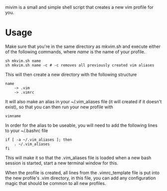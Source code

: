 mivim is a small and simple shell script that creates a new vim profile for you.

Usage
=====

Make sure that you're in the same directory as mkvim.sh and execute either of the following commands, where *name* is the name of your profile.

```
sh mkvim.sh name
sh mkvim.sh name -c # -c removes all previously created vim aliases
```

This will then create a new directory with the following structure

```
name
    -> .vim
	-> .vimrc
```

It will also make an alias in your ~/.vim_aliases file (it will created if it doesn't exist), so that you can then run your new profile with

```
vimname
```

In order for the alias to be useable, you will need to add the following lines to your ~/.bashrc file

```
if [ -a ~/.vim_aliases ]; then
	. ~/.vim_aliases
fi
```

This will make it so that the .vim_aliases file is loaded when a new bash session is started, start a new terminal window for this.

When the profile is created, all lines from the .vimrc_template file is put into the new profile's .vim directory, in this file, you can add any configuration magic that should be common to all new profiles.
